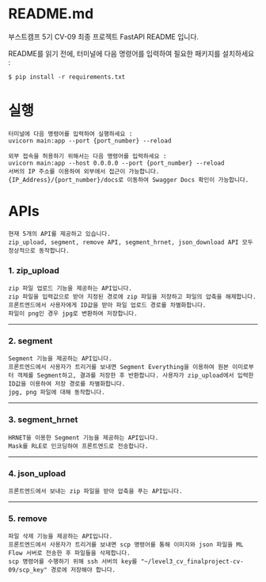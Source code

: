 # README.md

부스트캠프 5기 CV-09 최종 프로젝트 FastAPI README 입니다.

README를 읽기 전에, 터미널에 다음 명령어를 입력하여 필요한 패키지를 설치하세요 :

    $ pip install -r requirements.txt

# 실행

    터미널에 다음 명령어를 입력하여 실행하세요 :
    uvicorn main:app --port {port_number} --reload
    
    외부 접속을 허용하기 위해서는 다음 명령어를 입력하세요 :
    uvicorn main:app --host 0.0.0.0 --port {port_number} --reload
    서버의 IP 주소를 이용하여 외부에서 접근이 가능합니다.
    {IP_Address}/{port_number}/docs로 이동하여 Swagger Docs 확인이 가능합니다.

# APIs

    현재 5개의 API를 제공하고 있습니다.
    zip_upload, segment, remove API, segment_hrnet, json_download API 모두 정상적으로 동작합니다.

### 1. zip_upload

    zip 파일 업로드 기능을 제공하는 API입니다.
    zip 파일을 입력값으로 받아 지정된 경로에 zip 파일을 저장하고 파일의 압축을 해제합니다. 프론트엔드에서 사용자에게 ID값을 받아 파일 업로드 경로를 차별화합니다.
    파일이 png인 경우 jpg로 변환하여 저장합니다.

---
### 2. segment

    Segment 기능을 제공하는 API입니다.
    프론트엔드에서 사용자가 트리거를 보내면 Segment Everything을 이용하여 원본 이미로부터 객체를 Segment하고, 결과를 저장한 후 반환합니다. 사용자가 zip_upload에서 입력한 ID값을 이용하여 저장 경로를 차별화합니다.
    jpg, png 파일에 대해 동작합니다.

---
### 3. segment_hrnet

    HRNET을 이용한 Segment 기능을 제공하는 API입니다.
    Mask를 RLE로 인코딩하여 프론트엔드로 전송합니다.

---
### 4. json_upload
    
    프론트엔드에서 보내는 zip 파일을 받아 압축을 푸는 API입니다.

---
### 5. remove

    파일 삭제 기능을 제공하는 API입니다.
    프론트엔드에서 사용자가 트리거를 보내면 scp 명령어를 통해 이미지와 json 파일을 ML Flow 서버로 전송한 후 파일들을 삭제합니다.
    scp 명령어를 수행하기 위해 ssh 서버의 key를 "~/level3_cv_finalproject-cv-09/scp_key" 경로에 저장해야 합니다.